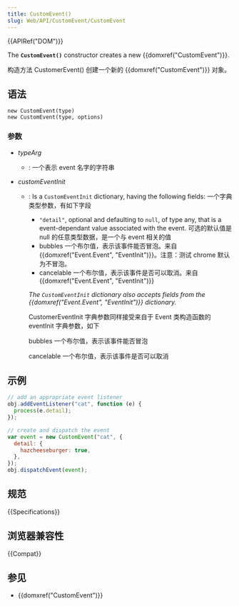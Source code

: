 ```yaml
---
title: CustomEvent()
slug: Web/API/CustomEvent/CustomEvent
---
```


{{APIRef("DOM")}}

The **`CustomEvent()`** constructor creates a new {{domxref("CustomEvent")}}.

构造方法 CustomerEvent() 创建一个新的 {{domxref("CustomEvent")}} 对象。

## 语法

```js-nolint
new CustomEvent(type)
new CustomEvent(type, options)
```

### 参数

- _typeArg_
  - : 一个表示 event 名字的字符串
- _customEventInit_

  - : Is a `CustomEventInit` dictionary, having the following fields: 一个字典类型参数，有如下字段

    - `"detail"`, optional and defaulting to `null`, of type any, that is a event-dependant value associated with the event. 可选的默认值是 null 的任意类型数据，是一个与 event 相关的值
    - bubbles 一个布尔值，表示该事件能否冒泡。来自 {{domxref("Event.Event", "EventInit")}}。注意：测试 chrome 默认为不冒泡。
    - cancelable 一个布尔值，表示该事件是否可以取消。来自 {{domxref("Event.Event", "EventInit")}}

    <div class="note"><p><em>The <code>CustomEventInit</code></em><em> dictionary also accepts fields from the {{domxref("Event.Event", "EventInit")}} dictionary.</em></p><p>CustomerEventInit 字典参数同样接受来自于 Event 类构造函数的 eventInit 字典参数，如下</p><p>bubbles 一个布尔值，表示该事件能否冒泡</p><p>cancelable 一个布尔值，表示该事件是否可以取消</p></div>

## 示例

```js
// add an appropriate event listener
obj.addEventListener("cat", function (e) {
  process(e.detail);
});

// create and dispatch the event
var event = new CustomEvent("cat", {
  detail: {
    hazcheeseburger: true,
  },
});
obj.dispatchEvent(event);
```

## 规范

{{Specifications}}

## 浏览器兼容性

{{Compat}}

## 参见

- {{domxref("CustomEvent")}}
